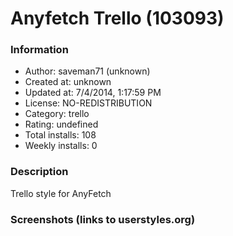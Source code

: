 # Anyfetch Trello (103093)

### Information
- Author: saveman71 (unknown)
- Created at: unknown
- Updated at: 7/4/2014, 1:17:59 PM
- License: NO-REDISTRIBUTION
- Category: trello
- Rating: undefined
- Total installs: 108
- Weekly installs: 0


### Description
Trello style for AnyFetch


### Screenshots (links to userstyles.org)



